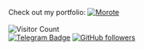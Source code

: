 Check out my portfolio: [![Morote](https://smorote.com/img/Morote_white_underline.svg|height=20)](https://smorote.com)
<br/>
<br/>
![Visitor Count](https://profile-counter.glitch.me/Grazerquart/count.svg)
<br/>
[![Telegram Badge](https://img.shields.io/badge/-Grazerquart-grey?style=flat-square&logo=Telegram&logoColor=white&link=https://telegram.org/@Grazerquart)](https://telegram.org/@Grazerquart)
[![GitHub followers](https://img.shields.io/github/followers/Grazerquart?style=social)](https://www.github.com/Grazerquart)
